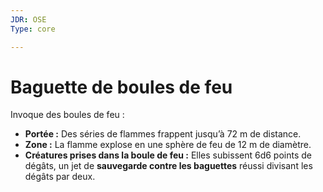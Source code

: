 ```yaml
---
JDR: OSE
Type: core

---
```

# Baguette de boules de feu

Invoque des boules de feu :

- **Portée :** Des séries de flammes frappent jusqu’à 72 m de distance.
- **Zone :** La flamme explose en une sphère de feu de 12 m de diamètre.
- **Créatures prises dans la boule de feu :** Elles subissent 6d6 points de dégâts, un jet de **sauvegarde contre les baguettes** réussi divisant les dégâts par deux.
